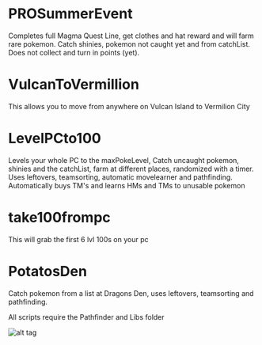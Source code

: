 # PROSummerEvent
Completes full Magma Quest Line, get clothes and hat reward and will farm rare pokemon. Catch shinies, pokemon not caught yet and from catchList. Does not collect and turn in points (yet).
# VulcanToVermillion
This allows you to move from anywhere on Vulcan Island to Vermilion City
# LevelPCto100
Levels your whole PC to the maxPokeLevel, Catch uncaught pokemon, shinies and the catchList, farm at different places, randomized with a timer. Uses leftovers, teamsorting, automatic movelearner and pathfinding. Automatically buys TM's and learns HMs and TMs to unusable pokemon
# take100frompc
This will grab the first 6 lvl 100s on your pc
# PotatosDen
Catch pokemon from a list at Dragons Den, uses leftovers, teamsorting and pathfinding.

All scripts require the Pathfinder and Libs folder

![alt tag](http://puu.sh/rYWhy/5b9c1678a6.png)
